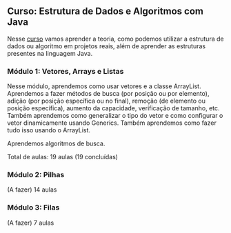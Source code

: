 ## Curso: Estrutura de Dados e Algoritmos com Java

Nesse [curso](https://loiane.training/curso/estrutura-de-dados) vamos aprender a teoria, como podemos utilizar a estrutura de dados ou algoritmo em projetos reais, além de aprender as estruturas presentes na linguagem Java.

### Módulo 1: Vetores, Arrays e Listas

Nesse módulo, aprendemos como usar vetores e a classe ArrayList.
Aprendemos a fazer métodos de busca (por posição ou por elemento), adição (por posição específica ou no final), remoção (de elemento ou posição específica), aumento da capacidade, verificação de tamanho, etc. Também aprendemos como generalizar o tipo do vetor e como configurar o vetor dinamicamente usando Generics.
Também aprendemos como fazer tudo isso usando o ArrayList.

Aprendemos algoritmos de busca.

Total de aulas: 19 aulas (19 concluídas)

### Módulo 2: Pilhas
(A fazer)
14 aulas
### Módulo 3: Filas
(A fazer)
7 aulas
